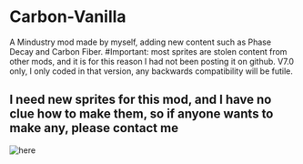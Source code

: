 # Carbon-Vanilla
A Mindustry mod made by myself, adding new content such as Phase Decay and Carbon Fiber.
#Important:
most sprites are stolen content from other mods, and it is for this reason I had not been posting it on github.
V7.0 only, I only coded in that version, any backwards compatibility will be futile.
## I need new sprites for this mod, and I have no clue how to make them, so if anyone wants to make any, please contact me

![here](https://github.com/AcookieG/Carbon-Vanilla/assets/168602960/9388b6a6-0d0c-498e-b851-5059687959e0)

